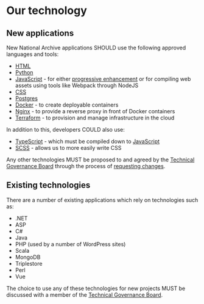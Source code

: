# Our technology

## New applications

New National Archive applications SHOULD use the following approved languages and tools:

- [HTML](./html/)
- [Python](./python/)
- [JavaScript](./javascript/) - for either [progressive enhancement](../ways-of-working/service-standard/#progressive-enhancement) or for compiling web assets using tools like Webpack through NodeJS
- [CSS](./css/)
- [Postgres](./postgres/)
- [Docker](./containers/) - to create deployable containers
- [Nginx](./nginx/) - to provide a reverse proxy in front of Docker containers
- [Terraform](./terraform/) - to provision and manage infrastructure in the cloud

In addition to this, developers COULD also use:

- [TypeScript](./javascript/#typescript) - which must be compiled down to [JavaScript](./javascript/)
- [SCSS](./css/#sassscss) - allows us to more easily write CSS

Any other technologies MUST be proposed to and agreed by the [Technical Governance Board](../organisation/technical-governance-board/) through the process of [requesting changes](https://nationalarchives.github.io/developer-handbook/ways-of-working/documentation/#requesting-changes).

## Existing technologies

There are a number of existing applications which rely on technologies such as:

- .NET
- ASP
- C#
- Java
- PHP (used by a number of WordPress sites)
- Scala
- MongoDB
- Triplestore
- Perl
- Vue

The choice to use any of these technologies for new projects MUST be discussed with a member of the [Technical Governance Board](../organisation/technical-governance-board/).
